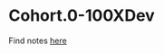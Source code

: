 # Cohort.0-100XDev

Find notes [here](https://quickest-juniper-f9c.notion.site/Cohort-2-0-6b6c2a9f1282499aba4782b88bf7e204)
